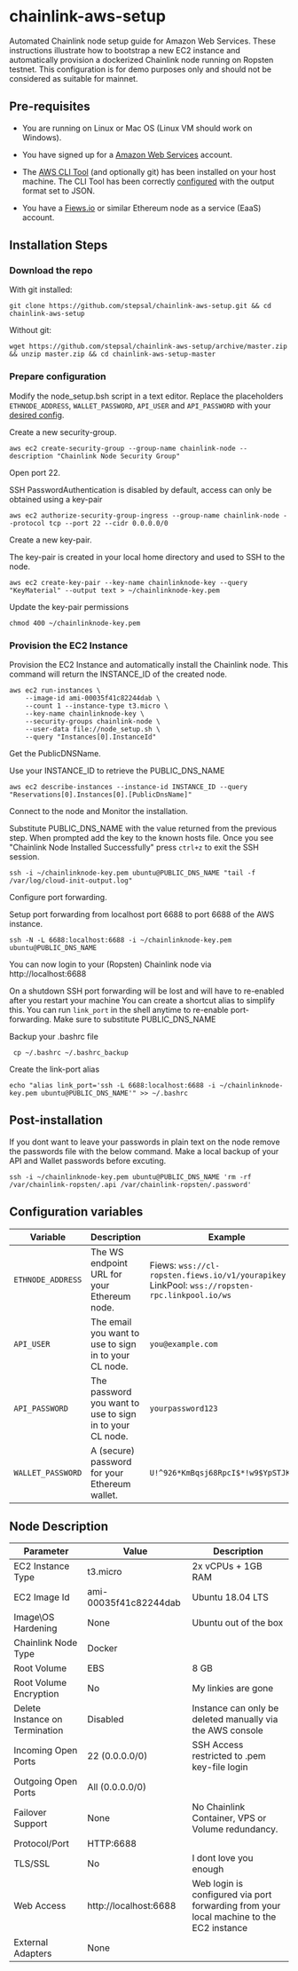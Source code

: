 # chainlink-aws-setup
Automated Chainlink node setup guide for Amazon Web Services.
These instructions illustrate how to bootstrap a new EC2 instance and automatically provision a dockerized Chainlink node running on Ropsten testnet.
This configuration is for demo purposes only and should not be considered as suitable for mainnet.


## Pre-requisites

* You are running on Linux or Mac OS (Linux VM should work on Windows).

* You have signed up for a [Amazon Web Services](https://aws.amazon.com/) account.

* The [AWS CLI Tool](https://docs.aws.amazon.com/cli/latest/userguide/cli-chap-install.html) (and optionally git) has been installed on your host machine. The CLI Tool has been correctly [configured](https://docs.aws.amazon.com/cli/latest/userguide/cli-chap-configure.html#cli-quick-configuration) with the output format set to JSON.


* You have a [Fiews.io](https://fiews.io/) or similar Ethereum node as a service (EaaS) account.

## Installation Steps

### Download the repo

With git installed:

```
git clone https://github.com/stepsal/chainlink-aws-setup.git && cd chainlink-aws-setup
```

Without git:

```
wget https://github.com/stepsal/chainlink-aws-setup/archive/master.zip && unzip master.zip && cd chainlink-aws-setup-master
```

### Prepare configuration

Modify the node_setup.bsh script in a text editor.
Replace the placeholders `ETHNODE_ADDRESS`, `WALLET_PASSWORD`, `API_USER` and `API_PASSWORD` with your [desired config](#configuration-variables).


Create a new security-group.

```
aws ec2 create-security-group --group-name chainlink-node --description "Chainlink Node Security Group"
```


Open port 22.

SSH PasswordAuthentication is disabled by default, access can only be obtained using a key-pair

```
aws ec2 authorize-security-group-ingress --group-name chainlink-node --protocol tcp --port 22 --cidr 0.0.0.0/0
```


Create a new key-pair.

The key-pair is created in your local home directory and used to SSH to the node.

```
aws ec2 create-key-pair --key-name chainlinknode-key --query "KeyMaterial" --output text > ~/chainlinknode-key.pem
```


Update the key-pair permissions
```
chmod 400 ~/chainlinknode-key.pem
```


### Provision the EC2 Instance 

Provision the EC2 Instance and automatically install the Chainlink node.
This command will return the INSTANCE_ID of the created node.

```
aws ec2 run-instances \
    --image-id ami-00035f41c82244dab \
    --count 1 --instance-type t3.micro \
    --key-name chainlinknode-key \
    --security-groups chainlink-node \
    --user-data file://node_setup.sh \
    --query "Instances[0].InstanceId"
```


Get the PublicDNSName.

Use your INSTANCE_ID to retrieve the PUBLIC_DNS_NAME

```
aws ec2 describe-instances --instance-id INSTANCE_ID --query "Reservations[0].Instances[0].[PublicDnsName]"
```


Connect to the node and Monitor the installation.

Substitute PUBLIC_DNS_NAME with the value returned from the previous step.
When prompted add the key to the known hosts file.
Once you see "Chainlink Node Installed Successfully" press ```ctrl+z``` to exit the SSH session.

```
ssh -i ~/chainlinknode-key.pem ubuntu@PUBLIC_DNS_NAME "tail -f /var/log/cloud-init-output.log"
```


Configure port forwarding.

Setup port forwarding from localhost port 6688 to port 6688 of the AWS instance.

```
ssh -N -L 6688:localhost:6688 -i ~/chainlinknode-key.pem ubuntu@PUBLIC_DNS_NAME
```
You can now login to your (Ropsten) Chainlink node via http://localhost:6688

On a shutdown SSH port forwarding will be lost and will have to re-enabled after you restart your machine
You can create a shortcut alias to simplify this. You can run ``link_port`` in the shell anytime to re-enable port-forwarding. Make sure to substitute PUBLIC_DNS_NAME
 

Backup your .bashrc file
```
 cp ~/.bashrc ~/.bashrc_backup
```
Create the link-port alias
```
echo "alias link_port='ssh -L 6688:localhost:6688 -i ~/chainlinknode-key.pem ubuntu@PUBLIC_DNS_NAME'" >> ~/.bashrc
```

## Post-installation

If you dont want to leave your passwords in plain text on the node remove the passwords file with the below command. 
Make a local backup of your API and Wallet passwords before excuting.

```
ssh -i ~/chainlinknode-key.pem ubuntu@PUBLIC_DNS_NAME 'rm -rf /var/chainlink-ropsten/.api /var/chainlink-ropsten/.password'
```

## Configuration variables

Variable | Description | Example
-------- | ----------- | -------
`ETHNODE_ADDRESS` | The WS endpoint URL for your Ethereum node. | Fiews: `wss://cl-ropsten.fiews.io/v1/yourapikey` LinkPool: `wss://ropsten-rpc.linkpool.io/ws`
`API_USER` | The email you want to use to sign in to your CL node. | `you@example.com`
`API_PASSWORD` | The password you want to use to sign in to your CL node. | `yourpassword123`
`WALLET_PASSWORD` | A (secure) password for your Ethereum wallet. | `U!^926*KmBqsj68RpcI$*!w9$YpSTJK!#T`


## Node Description

Parameter | Value | Description
--------- | ----- | ------------
EC2 Instance Type | t3.micro | 2x vCPUs + 1GB RAM
EC2 Image Id | ami-00035f41c82244dab| Ubuntu 18.04 LTS
Image\OS Hardening | None | Ubuntu out of the box
Chainlink Node Type | Docker | 
Root Volume | EBS | 8 GB
Root Volume Encryption | No | My linkies are gone
Delete Instance on Termination | Disabled | Instance can only be deleted manually via the AWS console
Incoming Open Ports | 22 (0.0.0.0/0) | SSH Access restricted to .pem key-file login
Outgoing Open Ports | All (0.0.0.0/0) |
Failover Support | None |  No Chainlink Container, VPS or Volume redundancy.
Protocol/Port | HTTP:6688 | 
TLS/SSL | No | I dont love you enough
Web Access | http://localhost:6688 | Web login is configured via port forwarding from your local machine to the EC2 instance
External Adapters | None | 





